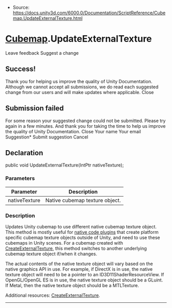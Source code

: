 * Source: https://docs.unity3d.com/6000.0/Documentation/ScriptReference/Cubemap.UpdateExternalTexture.html

#  [Cubemap](https://docs.unity3d.com/6000.0/Documentation/ScriptReference/Cubemap.html).UpdateExternalTexture
Leave feedback
Suggest a change
## Success!
Thank you for helping us improve the quality of Unity Documentation. Although we cannot accept all submissions, we do read each suggested change from our users and will make updates where applicable.
Close
## Submission failed
For some reason your suggested change could not be submitted. Please <a>try again</a> in a few minutes. And thank you for taking the time to help us improve the quality of Unity Documentation.
Close
Your name Your email Suggestion* Submit suggestion
Cancel
## Declaration
public void UpdateExternalTexture(IntPtr nativeTexture); 
### Parameters
Parameter | Description  
---|---  
nativeTexture | Native cubemap texture object.  
### Description
Updates Unity cubemap to use different native cubemap texture object.
This method is mostly useful for [native code plugins](https://docs.unity3d.com/6000.0/Documentation/Manual/native-plugin-interface.html) that create platform specific cubemap texture objects outside of Unity, and need to use these cubemaps in Unity scenes. For a cubemap created with [CreateExternalTexture](https://docs.unity3d.com/6000.0/Documentation/ScriptReference/Cubemap.CreateExternalTexture.html), this method switches to another underlying cubemap texture object if/when it changes.  
  
The actual contents of the native texture object will vary based on the native graphics API in use. For example, if DirectX is in use, the native texture object will need to be a pointer to an ID3D11ShaderResourceView. If OpenGL/OpenGL ES is in use, the native texture object should be a GLuint. If Metal, then the native texture object should be a MTLTexture.  
  
Additional resources: [CreateExternalTexture](https://docs.unity3d.com/6000.0/Documentation/ScriptReference/Cubemap.CreateExternalTexture.html).
* * *
